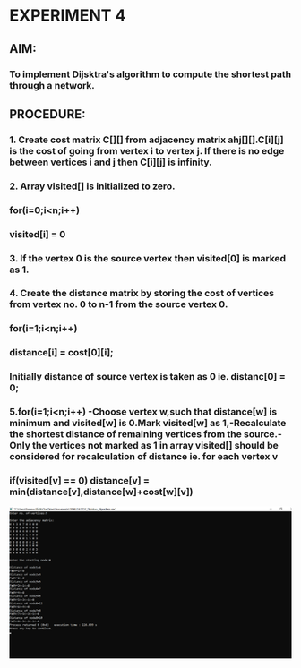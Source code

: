 # EXPERIMENT 4 

## AIM:
### To implement Dijsktra's algorithm to compute the shortest path through a network.

## PROCEDURE:

### 1. Create cost matrix C[][] from adjacency matrix ahj[][].C[i][j] is the cost of going from vertex i to vertex j. If there is no edge between vertices i and j then C[i][j] is infinity.

### 2. Array visited[] is initialized to zero.
### for(i=0;i<n;i++)
### visited[i] = 0

### 3. If the vertex 0 is the source vertex then visited[0] is marked as 1.

### 4. Create the distance matrix by storing the cost of vertices from vertex no. 0 to n-1 from the source vertex 0.
### for(i=1;i<n;i++)
### distance[i] = cost[0][i];
### Initially distance of source vertex is taken as 0 ie. distanc[0] = 0;

### 5.for(i=1;i<n;i++) -Choose vertex w,such that distance[w] is minimum and visited[w] is 0.Mark visited[w] as 1,-Recalculate the shortest distance of remaining vertices from the source.-Only the vertices not marked as 1 in array visited[] should be considered for recalculation of distance ie. for each vertex v

### if(visited[v] == 0) distance[v] = min(distance[v],distance[w]+cost[w][v])

![output](Dijsktras_Algorithm_Output.png)
